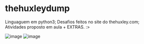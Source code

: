 # thehuxleydump

Linguaguem em python3;
Desafios feitos no site do thehuxley.com;
Atividades proposto em aula + EXTRAS. :>

![image](https://miro.medium.com/max/1400/1*ycIMlwgwicqlO6PcFRA-Iw.png)
![image](https://user-images.githubusercontent.com/75710725/167303192-11e0fba4-a9dd-4dd7-8179-a9949d970753.png)
